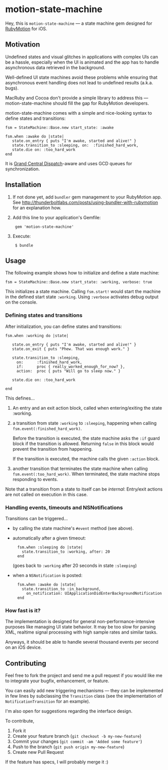 # motion-state-machine

Hey, this is `motion-state-machine` — a state machine gem designed for
[RubyMotion](http://rubymotion.com) for iOS.

## Motivation

Undefined states and visual glitches in applications with complex UIs can
be a hassle, especially when the UI is animated and the app has to handle
asynchronous data retrieved in the background.

Well-defined UI state machines avoid these problems while ensuring that
asynchronous event handling does not lead to undefined results (a.k.a. bugs).

MacRuby and Cocoa don't provide a simple library to address this —
motion-state-machine should fill the gap for RubyMotion developers.

motion-state-machine comes with a simple and nice-looking syntax to define
states and transitions:

    fsm = StateMachine::Base.new start_state: :awake

	fsm.when :awake do |state|
	   state.on_entry { puts "I'm awake, started and alive!" }
	   state.transition_to :sleeping, on:  :finished_hard_work,
	   state.die on: :too_hard_work
	end

It is [Grand Central Dispatch](https://developer.apple.com/library/mac/#documentation/Performance/Reference/GCD_libdispatch_Ref/Reference/reference.html)-aware
and uses GCD queues for synchronization.

## Installation

1. If not done yet, add `bundler` gem management to your RubyMotion app.
   See <http://thunderboltlabs.com/posts/using-bundler-with-rubymotion> for
   an explanation how.

2. Add this line to your application's Gemfile:

		gem 'motion-state-machine'

3. Execute:

		$ bundle

## Usage

The following example shows how to initialize and define a state machine:

	fsm = StateMachine::Base.new start_state: :working, verbose: true

This initializes a state machine. Calling `fsm.start!` would start the
machine in the defined start state `:working`. Using `:verbose` activates
debug output on the console.

### Defining states and transitions

After initialization, you can define states and transitions:

	fsm.when :working do |state|

	   state.on_entry { puts "I'm awake, started and alive!" }
	   state.on_exit { puts "Phew. That was enough work." }

	   state.transition_to :sleeping,
	     on:      :finished_hard_work,
	     if:      proc { really_worked_enough_for_now? },
	     action:  proc { puts "Will go to sleep now." }

	   state.die on: :too_hard_work

	end

This defines…

1. An entry and an exit action block, called when entering/exiting the state
   :working.

2. a transition from state `:working` to `:sleeping`, happening when calling
   `fsm.event(:finished_hard_work)`.

   Before the transition is executed, the state machine asks the `:if` guard
   block if the transition is allowed. Returning `false` in this block would
   prevent the transition from happening.

   If the transition is executed, the machine calls the given `:action` block.

3. another transition that terminates the state machine when calling
   `fsm.event(:too_hard_work)`. When terminated, the state machine stops
   responding to events.

Note that a transition from a state to itself can be _internal_: Entry/exit
actions are not called on execution in this case.

### Handling events, timeouts and NSNotifications

Transitions can be triggered…

- by calling the state machine's `#event` method (see above).

- automatically after a given timeout:

		fsm.when :sleeping do |state|
		  state.transition_to :working, after: 20
		end

  (goes back to `:working` after 20 seconds in state `:sleeping`)

- when a `NSNotification` is posted:

		fsm.when :awake do |state|
		  state.transition_to :in_background,
		    on_notification: UIApplicationDidEnterBackgroundNotification
		end

### How fast is it?

The implementation is designed for general non-performance-intensive purposes
like managing UI state behavior. It may be too slow for parsing XML, realtime
signal processing with high sample rates and similar tasks.

Anyways, it should be able to handle several thousand events per second on
an iOS device.

## Contributing

Feel free to fork the project and send me a pull request if you would
like me to integrate your bugfix, enhancement, or feature.

You can easily add new triggering mechanisms — they can be
implemented in few lines by subclassing the `Transition` class (see
the implementation of `NotificationTransition` for an example).

I'm also open for suggestions regarding the interface design.

To contribute,

1. Fork it
2. Create your feature branch (`git checkout -b my-new-feature`)
3. Commit your changes (`git commit -am 'Added some feature'`)
4. Push to the branch (`git push origin my-new-feature`)
5. Create new Pull Request

If the feature has specs, I will probably merge it :)
